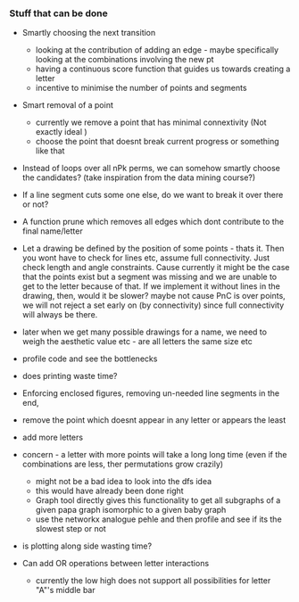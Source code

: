 ### Stuff that can be done

- Smartly choosing the next transition 
	- looking at the contribution of adding an edge - maybe specifically looking at the combinations involving the new pt
	- having a continuous score function that guides us towards creating a letter
	- incentive to minimise the number of points and segments

- Smart removal of a point
	- currently we remove a point that has minimal connextivity (Not exactly ideal )
	- choose the point that doesnt break current progress or something like that

- Instead of loops over all nPk perms, we can somehow smartly choose the candidates? (take inspiration from the data mining course?)

- If a line segment cuts some one else, do we want to break it over there or not?

- A function prune which removes all edges which dont contribute to the final name/letter

- Let a drawing be defined by the position of some points - thats it. Then you wont have to check for lines etc, assume full connectivity. Just check length and angle constraints. Cause currently it might be the case that the points exist but a segment was missing and we are unable to get to the letter because of that. If we implement it without lines in the drawing, then, would it be slower? maybe not cause PnC is over points, we will not reject a set early on (by connectivity) since full connectivity will always be there. 

- later when we get many possible drawings for a name, we need to weigh the aesthetic value etc - are all letters the same size etc  

- profile code and see the bottlenecks

- does printing waste time?

- Enforcing enclosed figures, removing un-needed line segments in the end, 

- remove the point which doesnt appear in any letter or appears the least

- add more letters

- concern - a letter with more points will take a long long time (even if the combinations are less, ther permutations grow crazily)
	- might not be a bad idea to look into the dfs idea
	- this would have already been done right
	- Graph tool directly gives this functionality to get all subgraphs of a given papa graph isomorphic to a given baby graph
	- use the networkx analogue pehle and then profile and see if its the slowest step or not

- is plotting along side wasting time?

- Can add OR operations between letter interactions
	- currently the low high does not support all possibilities for letter "A"'s middle bar

	
